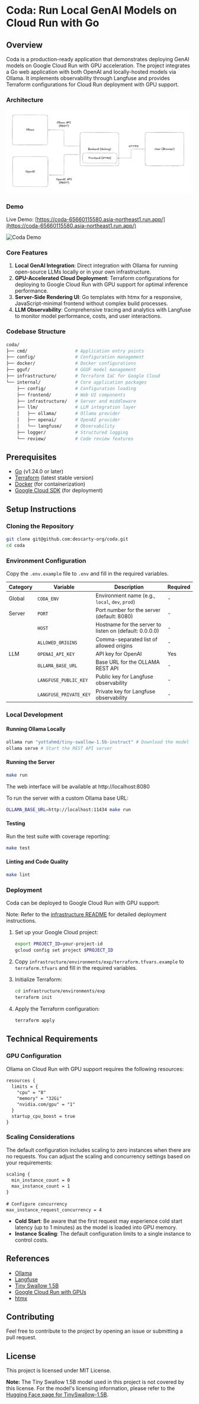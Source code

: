 # Coda: Run Local GenAI Models on Cloud Run with Go

## Overview

Coda is a production-ready application that demonstrates deploying GenAI models on Google Cloud Run with GPU acceleration. The project integrates a Go web application with both OpenAI and locally-hosted models via Ollama. It implements observability through Langfuse and provides Terraform configurations for Cloud Run deployment with GPU support.

### Architecture

![Coda Architecture](./assets/images/coda-architecture.jpg)

### Demo

Live Demo: [https://coda-65660115580.asia-northeast1.run.app/](https://coda-65660115580.asia-northeast1.run.app/)

![Coda Demo](./assets/images/coda-demo.gif)

### Core Features

1. **Local GenAI Integration**: Direct integration with Ollama for running open-source LLMs locally or in your own infrastructure.
2. **GPU-Accelerated Cloud Deployment**: Terraform configurations for deploying to Google Cloud Run with GPU support for optimal inference performance.
3. **Server-Side Rendering UI**: Go templates with htmx for a responsive, JavaScript-minimal frontend without complex build processes.
4. **LLM Observability**: Comprehensive tracing and analytics with Langfuse to monitor model performance, costs, and user interactions.

### Codebase Structure

```sh
coda/
├── cmd/                  # Application entry points
├── config/               # Configuration management
├── docker/               # Docker configurations
├── gguf/                 # GGUF model management
├── infrastructure/       # Terraform IaC for Google Cloud
└── internal/             # Core application packages
    ├── config/           # Configuration loading
    ├── frontend/         # Web UI components
    ├── infrastructure/   # Server and middleware
    ├── llm/              # LLM integration layer
    │   ├── ollama/       # Ollama provider
    │   ├── openai/       # OpenAI provider
    │   └── langfuse/     # Observability
    ├── logger/           # Structured logging
    └── review/           # Code review features
```

## Prerequisites

- [Go](https://golang.org/dl/) (v1.24.0 or later)
- [Terraform](https://www.terraform.io/downloads.html) (latest stable version)
- [Docker](https://docs.docker.com/get-docker/) (for containerization)
- [Google Cloud SDK](https://cloud.google.com/sdk/docs/install) (for deployment)

## Setup Instructions

### Cloning the Repository
```sh
git clone git@github.com:descarty-org/coda.git
cd coda
```

### Environment Configuration

Copy the `.env.example` file to `.env` and fill in the required variables.

| Category | Variable | Description | Required |
|----------|----------|-------------| -------- |
| Global | `CODA_ENV` | Environment name (e.g., `local`, `dev`, `prod`) | - |
| Server | `PORT` | Port number for the server (default: 8080) | - |
| | `HOST` | Hostname for the server to listen on (default: 0.0.0.0) | - |
| | `ALLOWED_ORIGINS` | Comma-separated list of allowed origins | - |
| LLM | `OPENAI_API_KEY` | API key for OpenAI | Yes |
| | `OLLAMA_BASE_URL` | Base URL for the OLLAMA REST API | - |
| | `LANGFUSE_PUBLIC_KEY` | Public key for Langfuse observability | - |
| | `LANGFUSE_PRIVATE_KEY` | Private key for Langfuse observability | - |

### Local Development

#### Running Ollama Locally

```sh
ollama run "yottahmd/tiny-swallow-1.5b-instruct" # Download the model
ollama serve # Start the REST API server
```

#### Running the Server

```sh
make run
```

The web interface will be available at http://localhost:8080

To run the server with a custom Ollama base URL:
```sh
OLLAMA_BASE_URL=http://localhost:11434 make run
```

#### Testing

Run the test suite with coverage reporting:

```sh
make test
```

#### Linting and Code Quality

```sh
make lint
```

### Deployment

Coda can be deployed to Google Cloud Run with GPU support:

Note: Refer to the [infrastructure README](infrastructure/README.md) for detailed deployment instructions.

1. Set up your Google Cloud project:
   ```bash
   export PROJECT_ID=your-project-id
   gcloud config set project $PROJECT_ID
   ```

2. Copy `infrastructure/environments/exp/terraform.tfvars.example` to `terraform.tfvars` and fill in the required variables.

3. Initialize Terraform:
   ```bash
   cd infrastructure/environments/exp
   terraform init
   ```

4. Apply the Terraform configuration:
   ```bash
   terraform apply
   ```

## Technical Requirements

### GPU Configuration

Ollama on Cloud Run with GPU support requires the following resources:

```hcl
resources {
  limits = {
    "cpu" = "8"
    "memory" = "32Gi"
    "nvidia.com/gpu" = "1"
  }
  startup_cpu_boost = true
}
```

### Scaling Considerations

The default configuration includes scaling to zero instances when there are no requests. You can adjust the scaling and concurrency settings based on your requirements:

```hcl
scaling {
  min_instance_count = 0
  max_instance_count = 1
}

# Configure concurrency
max_instance_request_concurrency = 4
```

- **Cold Start**: Be aware that the first request may experience cold start latency (up to 1 minutes) as the model is loaded into GPU memory.
- **Instance Scaling**: The default configuration limits to a single instance to control costs.

## References

- [Ollama](https://github.com/ollama/ollama)
- [Langfuse](https://langfuse.com/)
- [Tiny Swallow 1.5B](https://huggingface.co/SakanaAI/TinySwallow-1.5B)
- [Google Cloud Run with GPUs](https://cloud.google.com/run/docs/configuring/services/gpu)
- [htmx](https://htmx.org/)

## Contributing

Feel free to contribute to the project by opening an issue or submitting a pull request.

## License

This project is licensed under MIT License.

**Note:** The Tiny Swallow 1.5B model used in this project is not covered by this license. For the model's licensing information, please refer to the [Hugging Face page for TinySwallow-1.5B](https://huggingface.co/SakanaAI/TinySwallow-1.5B).
